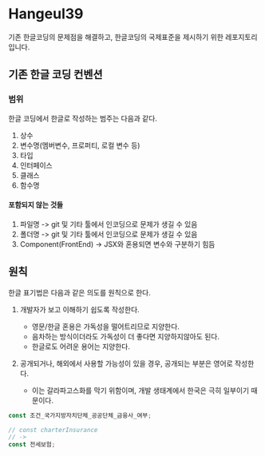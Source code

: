# Hangeul39
기존 한글코딩의 문제점을 해결하고, 한글코딩의 국제표준을 제시하기 위한 레포지토리입니다.

## 기존 한글 코딩 컨벤션

### 범위

한글 코딩에서 한글로 작성하는 범주는 다음과 같다.

1. 상수
2. 변수명(멤버변수, 프로퍼티, 로컬 변수 등)
3. 타입
4. 인터페이스
5. 클래스
6. 함수명

#### 포함되지 않는 것들

1. 파일명
    -> git 및 기타 툴에서 인코딩으로 문제가 생길 수 있음
2. 폴더명
    -> git 및 기타 툴에서 인코딩으로 문제가 생길 수 있음
3. Component(FrontEnd)
    -> JSX와 혼용되면 변수와 구분하기 힘듬


## 원칙

한글 표기법은 다음과 같은 의도를 원칙으로 한다.

1. 개발자가 보고 이해하기 쉽도록 작성한다.
    - 영문/한글 혼용은 가독성을 떨어트리므로 지양한다.
    - 음차하는 방식이더라도 가독성이 더 좋다면 지양하지않아도 된다.
    - 한글로도 어려운 용어는 지양한다.

2. 공개되거나, 해외에서 사용할 가능성이 있을 경우, 공개되는 부분은 영어로 작성한다.
    - 이는 갈라파고스화를 막기 위함이며, 개발 생태계에서 한국은 극히 일부이기 때문이다.

```ts
const 조건_국가지방자치단체_공공단체_금융사_여부;

// const charterInsurance
// ->
const 전세보험;
```
